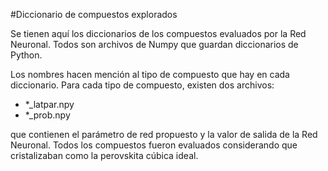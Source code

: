 #Diccionario de compuestos explorados

Se tienen aquí los diccionarios de los compuestos evaluados por la Red Neuronal. Todos son archivos de Numpy que guardan diccionarios de Python.

Los nombres hacen mención al tipo de compuesto que hay en cada diccionario. Para cada tipo de compuesto, existen dos archivos:

<ul>
  <li>*_latpar.npy</li>
  <li>*_prob.npy</li>
</ul>

que contienen el parámetro de red propuesto y la valor de salida de la Red Neuronal. Todos los compuestos fueron evaluados considerando que cristalizaban como la perovskita cúbica ideal.

